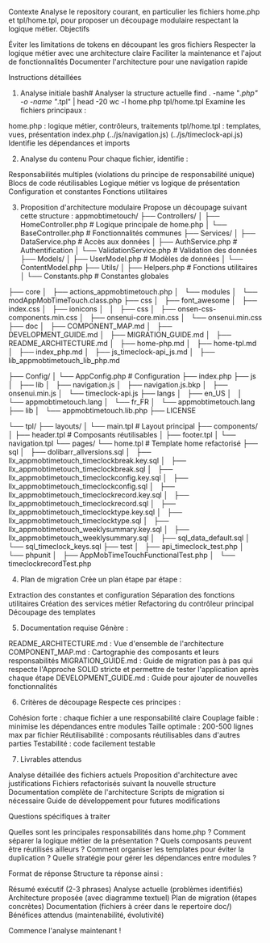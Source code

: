 Contexte
Analyse le repository courant, en particulier les fichiers home.php et tpl/home.tpl, pour proposer un découpage modulaire respectant la logique métier.
Objectifs

Éviter les limitations de tokens en découpant les gros fichiers
Respecter la logique métier avec une architecture claire
Faciliter la maintenance et l'ajout de fonctionnalités
Documenter l'architecture pour une navigation rapide

Instructions détaillées
1. Analyse initiale
bash# Analyser la structure actuelle
find . -name "*.php" -o -name "*.tpl" | head -20
wc -l home.php tpl/home.tpl
Examine les fichiers principaux :

home.php : logique métier, contrôleurs, traitements
tpl/home.tpl : templates, vues, présentation
index.php
(../js/navigation.js)
(../js/timeclock-api.js)
Identifie les dépendances et imports

2. Analyse du contenu
Pour chaque fichier, identifie :

Responsabilités multiples (violations du principe de responsabilité unique)
Blocs de code réutilisables
Logique métier vs logique de présentation
Configuration et constantes
Fonctions utilitaires

3. Proposition d'architecture modulaire
Propose un découpage suivant cette structure :
appmobtimetouch/
├── Controllers/
│   ├── HomeController.php          # Logique principale de home.php
│   └── BaseController.php          # Fonctionnalités communes
├── Services/
│   ├── DataService.php             # Accès aux données
│   ├── AuthService.php             # Authentification
│   └── ValidationService.php       # Validation des données
├── Models/
│   ├── UserModel.php               # Modèles de données
│   └── ContentModel.php
├── Utils/
│   ├── Helpers.php                 # Fonctions utilitaires
│   └── Constants.php               # Constantes globales

├── core
│   ├── actions_appmobtimetouch.php
│   └── modules
│       └── modAppMobTimeTouch.class.php
├── css
│   ├── font_awesome
│   ├── index.css
│   ├── ionicons
│   │   ├── css
│   ├── onsen-css-components.min.css
│   ├── onsenui-core.min.css
│   └── onsenui.min.css
├── doc
│   ├── COMPONENT_MAP.md
│   ├── DEVELOPMENT_GUIDE.md
│   ├── MIGRATION_GUIDE.md
│   ├── README_ARCHITECTURE.md
│   ├── home-php.md
│   ├── home-tpl.md
│   ├── index_php.md
│   ├── js_timeclock-api_js.md
│   ├── lib_appmobtimetouch_lib_php.md

├── Config/
│   └── AppConfig.php               # Configuration
├── index.php
├── js
│   ├── lib
│   ├── navigation.js
│   ├── navigation.js.bkp
│   ├── onsenui.min.js
│   └── timeclock-api.js
├── langs
│   ├── en_US
│   │   └── appmobtimetouch.lang
│   └── fr_FR
│       └── appmobtimetouch.lang
├── lib
│   └── appmobtimetouch.lib.php
├── LICENSE

└── tpl/
    ├── layouts/
    │   └── main.tpl                # Layout principal
    ├── components/
    │   ├── header.tpl              # Composants réutilisables
    │   ├── footer.tpl
    │   └── navigation.tpl
    └── pages/
        └── home.tpl                # Template home refactorisé
├── sql
│   ├── dolibarr_allversions.sql
│   ├── llx_appmobtimetouch_timeclockbreak.key.sql
│   ├── llx_appmobtimetouch_timeclockbreak.sql
│   ├── llx_appmobtimetouch_timeclockconfig.key.sql
│   ├── llx_appmobtimetouch_timeclockconfig.sql
│   ├── llx_appmobtimetouch_timeclockrecord.key.sql
│   ├── llx_appmobtimetouch_timeclockrecord.sql
│   ├── llx_appmobtimetouch_timeclocktype.key.sql
│   ├── llx_appmobtimetouch_timeclocktype.sql
│   ├── llx_appmobtimetouch_weeklysummary.key.sql
│   ├── llx_appmobtimetouch_weeklysummary.sql
│   ├── sql_data_default.sql
│   └── sql_timeclock_keys.sql
├── test
│   ├── api_timeclock_test.php
│   └── phpunit
│       ├── AppMobTimeTouchFunctionalTest.php
│       └── timeclockrecordTest.php


4. Plan de migration
Crée un plan étape par étape :

Extraction des constantes et configuration
Séparation des fonctions utilitaires
Création des services métier
Refactoring du contrôleur principal
Découpage des templates

5. Documentation requise
Génère :

README_ARCHITECTURE.md : Vue d'ensemble de l'architecture
COMPONENT_MAP.md : Cartographie des composants et leurs responsabilités
MIGRATION_GUIDE.md : Guide de migration pas à pas qui respecte l'Approche SOLID stricte et permettre de tester l'application après chaque étape
DEVELOPMENT_GUIDE.md : Guide pour ajouter de nouvelles fonctionnalités

6. Critères de découpage
Respecte ces principes :

Cohésion forte : chaque fichier a une responsabilité claire
Couplage faible : minimise les dépendances entre modules
Taille optimale : 200-500 lignes max par fichier
Réutilisabilité : composants réutilisables dans d'autres parties
Testabilité : code facilement testable

7. Livrables attendus

Analyse détaillée des fichiers actuels
Proposition d'architecture avec justifications
Fichiers refactorisés suivant la nouvelle structure
Documentation complète de l'architecture
Scripts de migration si nécessaire
Guide de développement pour futures modifications

Questions spécifiques à traiter

Quelles sont les principales responsabilités dans home.php ?
Comment séparer la logique métier de la présentation ?
Quels composants peuvent être réutilisés ailleurs ?
Comment organiser les templates pour éviter la duplication ?
Quelle stratégie pour gérer les dépendances entre modules ?

Format de réponse
Structure ta réponse ainsi :

Résumé exécutif (2-3 phrases)
Analyse actuelle (problèmes identifiés)
Architecture proposée (avec diagramme textuel)
Plan de migration (étapes concrètes)
Documentation (fichiers à créer dans le repertoire doc/)
Bénéfices attendus (maintenabilité, évolutivité)

Commence l'analyse maintenant !